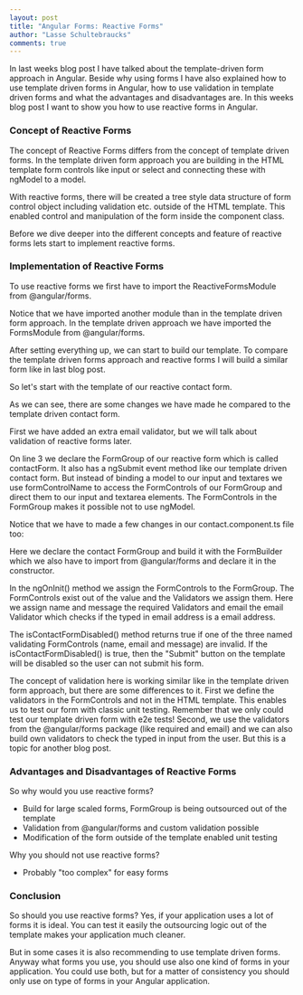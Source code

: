```yaml
---
layout: post
title: "Angular Forms: Reactive Forms"
author: "Lasse Schultebraucks"
comments: true
---
```


In last weeks blog post I have talked about the template-driven form approach in Angular. Beside why using forms I have also explained how to use template driven forms in Angular, how to use validation in template driven forms and what the advantages and disadvantages are. In this weeks blog post I want to show you how to use reactive forms in Angular.

### Concept of Reactive Forms

The concept of Reactive Forms differs from the concept of template driven forms. In the template driven form approach you are building in the HTML template form controls like input or select and connecting these with ngModel to a model.

With reactive forms, there will be created a tree style data structure of form control object including validation etc. outside of the HTML template. This enabled control and manipulation of the form inside the component class.

Before we dive deeper into the different concepts and feature of reactive forms lets start to implement reactive forms.

### Implementation of Reactive Forms

To use reactive forms we first have to import the ReactiveFormsModule from @angular/forms.

<script src="https://gist.github.com/LSchultebraucks/1718c1fff6ede222310fac324b314b9d.js"></script>

Notice that we have imported another module than in the template driven form approach. In the template driven approach we have imported the FormsModule from @angular/forms.

After setting everything up, we can start to build our template. To compare the template driven forms approach and reactive forms I will build a similar form like in last blog post.

<script src="https://gist.github.com/LSchultebraucks/469d1a2214b7c6c5b4d8375c7629cb22.js"></script>

So let's start with the template of our reactive contact form.

As we can see, there are some changes we have made he compared to the template driven contact form.

First we have added an extra email validator, but we will talk about validation of reactive forms later.

On line 3 we declare the FormGroup of our reactive form which is called contactForm. It also has a ngSubmit event method like our template driven contact form. But instead of binding a model to our input and textares we use formControlName to access the FormControls of our FormGroup and direct them to our input and textarea elements. The FormControls in the FormGroup makes it possible not to use ngModel.

Notice that we have to made a few changes in our contact.component.ts file too:

<script src="https://gist.github.com/LSchultebraucks/4c3348742f480b5998429a45dc510d9a.js"></script>

Here we declare the contact FormGroup and build it with the FormBuilder which we also have to import from @angular/forms and declare it in the constructor.

In the ngOnInit() method we assign the FormControls to the FormGroup. The FormControls exist out of the value and the Validators we assign them. Here we assign name and message the required Validators and email the email Validator which checks if the typed in email address is a email address.

The isContactFormDisabled() method returns true if one of the three named validating FormControls (name, email and message) are invalid. If the isContactFormDisabled() is true, then the "Submit" button on the template will be disabled so the user can not submit his form.

The concept of validation here is working similar like in the template driven form approach, but there are some differences to it. First we define the validators in the FormControls and not in the HTML template. This enables us to test our form with classic unit testing. Remember that we only could test our template driven form with e2e tests! Second, we use the validators from the @angular/forms package (like required and email) and we can also build own validators to check the typed in input from the user. But this is a topic for another blog post.

### Advantages and Disadvantages of Reactive Forms

So why would you use reactive forms?

- Build for large scaled forms, FormGroup is being outsourced out of the template
- Validation from @angular/forms and custom validation possible
- Modification of the form outside of the template enabled unit testing

Why you should not use reactive forms?

- Probably "too complex" for easy forms

### Conclusion

So should you use reactive forms? Yes, if your application uses a lot of forms it is ideal. You can test it easily the outsourcing logic out of the template makes your application much cleaner.

But in some cases it is also recommending to use template driven forms. Anyway what forms you use, you should use also one kind of forms in your application. You could use both, but for a matter of consistency you should only use on type of forms in your Angular application.